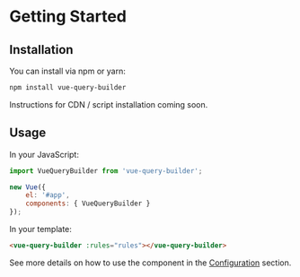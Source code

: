 # Getting Started

## Installation

You can install via npm or yarn:

```sh
npm install vue-query-builder
```

Instructions for CDN / script installation coming soon.

## Usage

In your JavaScript:

```js
import VueQueryBuilder from 'vue-query-builder';

new Vue({
    el: '#app',
    components: { VueQueryBuilder }
});
```

In your template:

```html
<vue-query-builder :rules="rules"></vue-query-builder>
```

See more details on how to use the component in the [Configuration](configuration.md) section.
